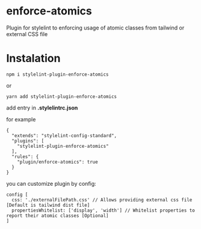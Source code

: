 
# enforce-atomics

Plugin for stylelint to enforcing usage of atomic classes from tailwind or external CSS file

# Instalation

    npm i stylelint-plugin-enforce-atomics

or

    yarn add stylelint-plugin-enforce-atomics

add entry in **.stylelintrc.json**

for example

    {
      "extends": "stylelint-config-standard",
      "plugins": [
        "stylelint-plugin-enforce-atomics"
      ],
      "rules": {
        "plugin/enforce-atomics": true
      }
    }


you can customize plugin by config: 

    config [
      css: './externalFilePath.css' // Allows providing external css file [Default is tailwind dist file]
      propertiesWhitelist: ['display', 'width'] // Whitelist properties to report their atomic classes [Optional]
    ]
